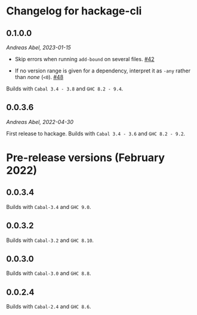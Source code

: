 # Changelog for hackage-cli

## 0.1.0.0

_Andreas Abel, 2023-01-15_

- Skip errors when running `add-bound` on several files.
  [#42](https://github.com/hackage-trustees/hackage-cli/pull/42)

- If no version range is given for a dependency, interpret it as `-any` rather than _none_ (`<0`).
  [#48](https://github.com/hackage-trustees/hackage-cli/pull/48)

Builds with `Cabal 3.4 - 3.8` and `GHC 8.2 - 9.4`.


## 0.0.3.6

_Andreas Abel, 2022-04-30_

First release to hackage.
Builds with `Cabal 3.4 - 3.6` and `GHC 8.2 - 9.2`.

# Pre-release versions (February 2022)

## 0.0.3.4

Builds with `Cabal-3.4` and `GHC 9.0`.

## 0.0.3.2

Builds with `Cabal-3.2` and `GHC 8.10`.

## 0.0.3.0

Builds with `Cabal-3.0` and `GHC 8.8`.

## 0.0.2.4

Builds with `Cabal-2.4` and `GHC 8.6`.
